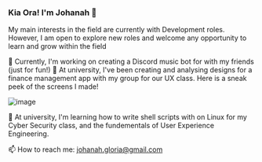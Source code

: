 ### Kia Ora! I'm Johanah 👋
My main interests in the field are currently with Development roles. However, I am open to explore new roles and welcome any opportunity to learn and grow within the field

🔭 Currently, I'm working on creating a Discord music bot for with my friends (just for fun!) 
🔭 At university, I've been creating and analysing designs for a finance management app with my group for our UX class. Here is a sneak peek of the screens I made!

![image](https://user-images.githubusercontent.com/87348118/169195336-e69e3c05-2b40-413f-b1c1-9494b20ffc3a.png)


🌱 At university, I'm learning how to write shell scripts with on Linux for my Cyber Security class, and the fundementals of User Experience Engineering.

📫 How to reach me: johanah.gloria@gmail.com
<!--
**johanahg/johanahg** is a ✨ _special_ ✨ repository because its `README.md` (this file) appears on your GitHub profile.

Here are some ideas to get you started:

- 🔭 I’m currently working on ...
- 🌱 I’m currently learning ...
- 👯 I’m looking to collaborate on ...
- 🤔 I’m looking for help with ...
- 💬 Ask me about ...
- 📫 How to reach me: ...
- 😄 Pronouns: ...
- ⚡ Fun fact: ...
-->

